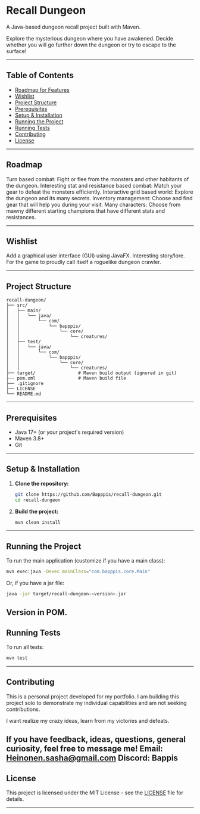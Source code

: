 # Recall Dungeon

A Java-based dungeon recall project built with Maven.

Explore the mysterious dungeon where you have awakened. Decide whether you will go further down the dungeon or try to escape to the surface!

---

## Table of Contents

- [Roadmap for Features](#roadmap)
- [Wishlist](#wishlist)
- [Project Structure](#project-structure)
- [Prerequisites](#prerequisites)
- [Setup & Installation](#setup--installation)
- [Running the Project](#running-the-project)
- [Running Tests](#running-tests)
- [Contributing](#contributing)
- [License](#license)

---
## Roadmap
Turn based combat: Fight or flee from the monsters and other habitants of the dungeon.
Interesting stat and resistance based combat: Match your gear to defeat the monsters efficiently.
Interactive grid based world: Explore the dungeon and its many secrets.
Inventory management: Choose and find gear that will help you during your visit.
Many characters: Choose from mawny different starting champions that have different stats and resistances.

---

## Wishlist
Add a graphical user interface (GUI) using JavaFX.
Interesting story/lore.
For the game to proudly call itself a roguelike dungeon crawler.

---

## Project Structure

```
recall-dungeon/
├── src/
│   ├── main/
│   │   └── java/
│   │       └── com/
│   │           └── bapppis/
│   │               └── core/
│   │                   └── creatures/
│   ├── test/
│   │   └── java/
│   │       └── com/
│   │           └── bapppis/
│   │               └── core/
│   │                   └── creatures/
├── target/                # Maven build output (ignored in git)
├── pom.xml                # Maven build file
├── .gitignore
├── LICENSE
└── README.md
```

---

## Prerequisites

- Java 17+ (or your project's required version)
- Maven 3.8+
- Git

---

## Setup & Installation

1. **Clone the repository:**
   ```sh
   git clone https://github.com/Bapppis/recall-dungeon.git
   cd recall-dungeon
   ```

2. **Build the project:**
   ```sh
   mvn clean install
   ```

---

## Running the Project

To run the main application (customize if you have a main class):

```sh
mvn exec:java -Dexec.mainClass="com.bapppis.core.Main"
```

Or, if you have a jar file:

```sh
java -jar target/recall-dungeon-<version>.jar
```

Version in POM.
---

## Running Tests

To run all tests:

```sh
mvn test
```

---

## Contributing

This is a personal project developed for my portfolio. I am building this project solo to demonstrate my individual capabilities and am not seeking contributions.

I want realize my crazy ideas, learn from my victories and defeats. 

If you have feedback, ideas, questions, general curiosity, feel free to message me!
Email: Heinonen.sasha@gmail.com
Discord: Bappis
---

## License

This project is licensed under the MIT License - see the [LICENSE](LICENSE) file for details.

---
